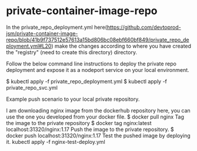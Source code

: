 # private-container-image-repo

In the private_repo_deployment.yml here(https://github.com/devtoprod-jsm/private-container-image-repo/blob/41b9f737512e57613a15bd806bc08ebf660bf849/private_repo_deployment.yml#L20) make the changes according to where you have created the "registry" (need to create this directory) directory.

Follow the below command line instructions to deploy the private repo deployment and expose it as a nodeport service on your local environment.

$ kubectl apply -f private_repo_deployment.yml
$ kubectl apply -f private_repo_svc.yml

Example push scenario to your local private repository.

I am downloading nginx image from the dockerhub repository here, you can use the one you developed from your docker file.
$ docker pull nginx
Tag the image to the private repository
$ docker tag nginx:latest localhost:31320/nginx:1.17
Push the image to the private repository.
$ docker push localhost:31320/nginx:1.17
Test the pushed image by deploying it.
kubectl apply -f nginx-test-deploy.yml
